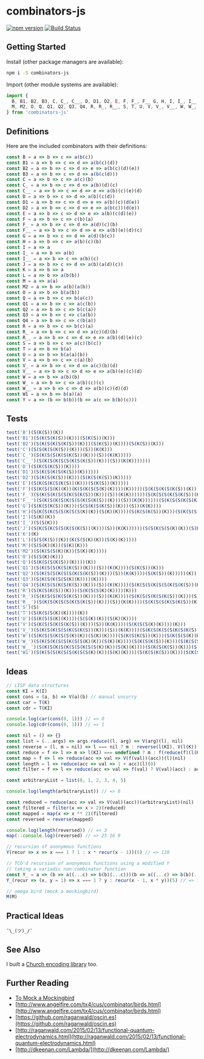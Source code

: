 # combinators-js

[![npm version](https://badge.fury.io/js/combinators-js.svg)](http://badge.fury.io/js/combinators-js)
[![Build Status](https://travis-ci.org/benji6/combinators-js.svg)](https://travis-ci.org/benji6/combinators-js)

## Getting Started

Install (other package managers are available):

```bash
npm i -S combinators-js
```

Import (other module systems are available):

```javascript
import {
  B, B1, B2, B3, C, C_, C__, D, D1, D2, E, F, F_, F__ G, H, I, I_, I__, J, K, L,
  M, M2, O, Q, Q1, Q2, Q3, Q4, R, R_, R__, S, T, U, V, V_, V__, W, W_, W__, W1, Y,
} from 'combinators-js'
```

## Definitions

Here are the included combinators with their definitions:

```javascript
const B = a => b => c => a(b(c))
const B1 = a => b => c => d => a(b(c)(d))
const B2 = a => b => c => d => e => a(b(c)(d)(e))
const B3 = a => b => c => d => a(b(c(d)))
const C = a => b => c => a(c)(b)
const C_ = a => b => c => d => a(b)(d)(c)
const C__ = a => b => c => d => e => a(b)(c)(e)(d)
const D = a => b => c => d => a(b)(c(d))
const D1 = a => b => c => d => e => a(b)(c)(d(e))
const D2 = a => b => c => d => e => a(b(c))(d(e))
const E = a => b => c => d => e => a(b)(c(d)(e))
const F = a => b => c => c(b)(a)
const F_ = a => b => c => d => a(d)(c)(b)
const F__ = a => b => c => d => e => a(b)(e)(d)(c)
const G = a => b => c => d => a(d)(b(c))
const H = a => b => c => a(b)(c)(b)
const I = a => a
const I_ = a => b => a(b)
const I__ = a => b => c => a(b)(c)
const J = a => b => c => d => a(b)(a(d)(c))
const K = a => b => a
const L = a => b => a(b(b))
const M = a => a(a)
const M2 = a => b => a(b)(a(b))
const O = a => b => b(a(b))
const Q = a => b => c => b(a(c))
const Q1 = a => b => c => a(c(b))
const Q2 = a => b => c => b(c(a))
const Q3 = a => b => c => c(a(b))
const Q4 = a => b => c => c(b(a))
const R = a => b => c => b(c)(a)
const R_ = a => b => c => d => a(c)(d)(b)
const R__ = a => b => c => d => e => a(b)(d)(e)(c)
const S = a => b => c => a(c)(b(c))
const T = a => b => b(a)
const U = a => b => b(a(a)(b))
const V = a => b => c => c(a)(b)
const V_ = a => b => c => d => a(c)(b)(d)
const V__ = a => b => c => d => e => a(b)(e)(c)(d)
const W = a => b => a(b)(b)
const W_ = a => b => c => a(b)(c)(c)
const W__ = a => b => c => d => a(b)(c)(d)(d)
const W1 = a => b => b(a)(a)
const Y = a => (b => b(b))(b => a(c => b(b)(c)))
```

## Tests

```javascript
test('B')(S(K(S))(K))
test('B1')(S(K(S(K(S))(K)))(S(K(S))(K)))
test('B2')(S(K(S(K(S(K(S))(K)))(S(K(S))(K))))(S(K(S))(K)))
test('C')(S(S(K(S(K(S))(K)))(S))(K(K)))
test('C_')(S(K(S(S(K(S(K(S))(K)))(S))(K(K)))))
test('C__')(S(K(S(K(S(S(K(S(K(S))(K)))(S))(K(K)))))))
test('D')(S(K(S(K(S))(K))))
test('D1')(S(K(S(K(S(K(S))(K))))))
test('D2')(S(K(S(K(S))(K)))(S(K(S(K(S))(K)))))
test('E')(S(K(S(K(S(K(S))(K)))(S(K(S))(K)))))
test('F')(S(K(S(S(K)(K))(K(S(K(S(S(K)(K))))(K)))))(S(K(S(K(S(K(S))(K)))(S(K(S))(K))))(S(K(S(S(K)(K))))(K))))
test('F_')(S(K(S(K(S(S(K(S(K(S))(K)))(S))(K(K))))))(S(K(S(S(K(S(K(S))(K)))(S))(K(K))))(S(K(S(S(K(S(K(S))(K)))(S))(K(K)))))))
test('F__')(S(K(S(K(S(K(S(S(K(S(K(S))(K)))(S))(K(K))))))(S(K(S(S(K(S(K(S))(K)))(S))(K(K))))(S(K(S(S(K(S(K(S))(K)))(S))(K(K)))))))))
test('G')(S(K(S(K(S))(K)))(S(S(K(S(K(S))(K)))(S))(K(K))))
test('H')(S(K(S(K(S(S(K(S(S(K)(K))(S(K)(K))))(S(K(S(K(S))(K)))(S(K(S(S(K)(K))))(K))))))(K)))(S(K(S(S(K(S(K(S))(K)))(S))(K(K))))))
test('I')(S(K)(K))
test('I_')(S(S(K)))
test('J')(S(K(S(K(S(S(K(S(K(S))(K)))(S))(K(K))))))(S(S(K(S(S(K)(K))(S(K)(K))))(S(K(S(K(S))(K)))(S(K(S(S(K)(K))))(K))))(K(S(K(S(S(K(S(K(S))(K)))(S))(K(K))))(S(K(S(K(S(K(S))(K)))(S(K(S))(K)))))))))
test('K')(K)
test('L')(S(S(K(S))(K))(K(S(S(K)(K))(S(K)(K)))))
test('M')(S(S(K)(K))(S(K)(K)))
test('M2')(S(K(S(S(K)(K))(S(K)(K)))))
test('O')(S(S(K)(K)))
test('Q')(S(K(S(S(K(S))(K))))(K))
test('Q1')(S(K(S(S(K(S(K(S))(K)))(S))(K(K))))(S(K(S))(K)))
test('Q2')(S(K(S(S(K(S(S(K(S(K(S))(K)))(S))(K(K))))(S(K(S))(K)))))(K))
test('Q3')(S(K(S(K(S(S(K)(K))))(K))))
test('Q4')(S(K(S(S(K(S(K(S))(K)))(S))(K(K))))(S(K(S(S(K(S(S(K(S(K(S))(K)))(S))(K(K))))(S(K(S))(K)))))(K)))
test('R')(S(K(S(K(S))(K)))(S(K(S(S(K)(K))))(K)))
test('R_')(S(K(S(S(K(S(K(S))(K)))(S))(K(K))))(S(K(S(S(K(S(K(S))(K)))(S))(K(K))))))
test('R__')(S(K(S(K(S(S(K(S(K(S))(K)))(S))(K(K))))(S(K(S(S(K(S(K(S))(K)))(S))(K(K))))))))
test('S')(S)
test('T')(S(K(S(S(K)(K))))(K))
test('U')(S(K(S(S(K)(K))))(S(S(K)(K))(S(K)(K))))
test('V')(S(K(S(S(K(S(K(S))(K)))(S))(K(K))))(S(K(S(S(K)(K))))(K)))
test('V_')(S(K(S(K(S(S(K(S(K(S))(K)))(S))(K(K))))(S(K(S(K(S(S(K(S(K(S))(K)))(S))(K(K))))))(S(K(S(S(K(S(K(S))(K)))(S))(K(K))))(S(K(S(S(K(S(K(S))(K)))(S))(K(K))))))))))
test('W')(S(K(S(S(K(S(S(K)(K))(S(K)(K))))(S(K(S(K(S))(K)))(S(K(S(S(K)(K))))(K))))))(K))
test('W_')(S(K(S(K(S(S(K(S(S(K)(K))(S(K)(K))))(S(K(S(K(S))(K)))(S(K(S(S(K)(K))))(K))))))(K))))
test('W__')(S(K(S(K(S(K(S(S(K(S(S(K)(K))(S(K)(K))))(S(K(S(K(S))(K)))(S(K(S(S(K)(K))))(K))))))(K))))))
test('W1')(S(K(S(S(K(S(S(K(S(S(K)(K))(S(K)(K))))(S(K(S(K(S))(K)))(S(K(S(S(K)(K))))(K))))))(K))))(K))
```

## Ideas

```javascript
// LISP data structures
const KI = K(I)
const cons = (a, b) => V(a)(b) // manual uncurry
const car = T(K)
const cdr = T(KI)

console.log(car(cons(0, 1))) // => 0
console.log(cdr(cons(0, 1))) // => 1

const nil = () => {}
const list = (...args) => args.reduce((l, arg) => V(arg)(l), nil)
const reverse = (l, m = nil) => l === nil ? m : reverse(l(KI), V(l(K))(m))
const reduce = f => l => m => l(KI) === undefined ? m : f(reduce(f)(l(KI))(m))(l(K))
const map = f => l => reduce(acc => val => V(f(val))(acc))(l)(nil)
const length = l => reduce(acc => val => 1 + acc)(l)(0)
const filter = f => l => reduce(acc => val => f(val) ? V(val)(acc) : acc)(l)(nil)

const arbitraryList = list(0, 1, 2, 3, 4, 5)

console.log(length(arbitraryList)) // => 6

const reduced = reduce(acc => val => V(val)(acc))(arbitraryList)(nil)
const filtered = filter(x => x > 2)(reduced)
const mapped = map(x => x ** 2)(filtered)
const reversed = reverse(mapped)

console.log(length(reversed)) // => 3
map(::console.log)(reversed) // => 25 16 9
```

```javascript
// recursion of anonymous functions
Y(recur => x => x === 1 ? 1 : x * recur(x - 1))(5) // => 120

// TCO'd recursion of anonymous functions using a modified Y
// taking a variadic non-combinator function
const Y_ = a => (b => a((...c) => b(b)(...c)))(b => a((...c) => b(b)(...c)))
Y_(recur => (x, y = 1) => x === 1 ? y : recur(x - 1, x * y))(5) // => 120
```

```javascript
// omega bird (mock a mockingbird)
M(M)
```

## Practical Ideas

```
¯\_(ツ)_/¯
```

## See Also

I built a [Church encoding library](https://github.com/benji6/church) too.

## Further Reading

- [To Mock a Mockingbird](https://en.wikipedia.org/wiki/To_Mock_a_Mockingbird)
- [http://www.angelfire.com/tx4/cus/combinator/birds.html](http://www.angelfire.com/tx4/cus/combinator/birds.html)
- [https://github.com/raganwald/oscin.es](https://github.com/raganwald/oscin.es)
- [http://raganwald.com/2015/02/13/functional-quantum-electrodynamics.html](http://raganwald.com/2015/02/13/functional-quantum-electrodynamics.html)
- [http://dkeenan.com/Lambda/](http://dkeenan.com/Lambda/)
